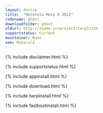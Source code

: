 ```yaml
---
layout: device
title:  "Motorola Moto X 2013"
codename: ghost
downloadfolder: ghost
oldurl: http://teamw.in/project/twrp2/234
supportstatus: Current
maintainer: None
oem: Motorola
---
```


{% include disclaimer.html %}

{% include supportstatus.html %}

{% include appinstall.html %}

{% include download.html %}

{% include twrpinstall.html %}

{% include fastbootinstall.html %}
